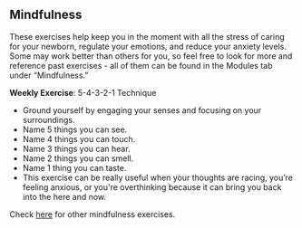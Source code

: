 ## Mindfulness

These exercises help keep you in the moment with all the stress of caring for your newborn, regulate your emotions, and reduce your anxiety levels. Some may work better than others for you, so feel free to look for more and reference past exercises - all of them can be found in the Modules tab under “Mindfulness.”

**Weekly Exercise**: 5-4-3-2-1 Technique

* Ground yourself by engaging your senses and focusing on your surroundings.
* Name 5 things you can see.
* Name 4 things you can touch.
* Name 3 things you can hear.
* Name 2 things you can smell.
* Name 1 thing you can taste.
* This exercise can be really useful when your thoughts are racing, you’re feeling anxious, or you're overthinking because it can bring you back into the here and now.

Check [here](?tab=modules&module=mindfulness) for other mindfulness exercises.
